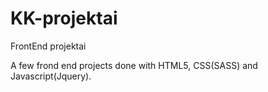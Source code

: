 # KK-projektai 

FrontEnd projektai

A few frond end projects done with HTML5, CSS(SASS) and Javascript(Jquery).
